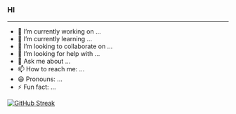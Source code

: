 ### HI


---

- 🔭 I’m currently working on ...
- 🌱 I’m currently learning ...
- 👯 I’m looking to collaborate on ...
- 🤔 I’m looking for help with ...
- 💬 Ask me about ...
- 📫 How to reach me: ...
- 😄 Pronouns: ...
- ⚡ Fun fact: ...

[![GitHub Streak](https://streak-stats.demolab.com?user=Jose-Storani&theme=tokyonight&border_radius=5&date_format=M%20j%5B%2C%20Y%5D&exclude_days=Sun%2CSat&background=041846)](https://git.io/streak-stats)
